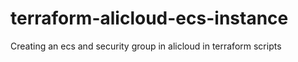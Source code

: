 # terraform-alicloud-ecs-instance
Creating an ecs and security group in alicloud in terraform scripts 
